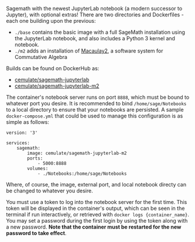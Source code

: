 Sagemath with the newest JupyterLab notebook (a modern successor to Jupyter), with optional extras!
There are two directories and Dockerfiles - each one building upon the previous:

* `./base` contains the basic image with a full SageMath installation using the JupyterLab notebook, and also includes a Python 3 kernel and notebook.
* `./m2` adds an installation of [Macaulay2](http://www2.macaulay2.com/Macaulay2/), a software system for Commutative Algebra

Builds can be found on DockerHub as:

* [cemulate/sagemath-jupyterlab](https://hub.docker.com/r/cemulate/sagemath-jupyterlab/)
* [cemulate/sagemath-jupyterlab-m2](https://hub.docker.com/r/cemulate/sagemath-jupyterlab-m2/)

The container's notebook server runs on port `8888`, which must be bound to whatever port you desire.
It is recommended to bind `/home/sage/Notebooks` to a local directory to ensure that your notebooks are persisted.
A sample `docker-compose.yml` that could be used to manage this configuration is as simple as follows:
```
version: '3'

services:
    sagemath:
        image: cemulate/sagemath-jupyterlab-m2
        ports:
            - 5000:8888
        volumes:
            - ./Notebooks:/home/sage/Notebooks
```
Where, of course, the image, external port, and local notebook directy can be changed to whatever you desire.

You must use a token to log into the notebook server for the first time.
This token will be displayed in the container's output, which can be seen in the terminal if run interactively, or retrieved with `docker logs {container_name}`.
You may set a password during the first login by using the token along with a new password.
**Note that the container must be restarted for the new password to take effect**.